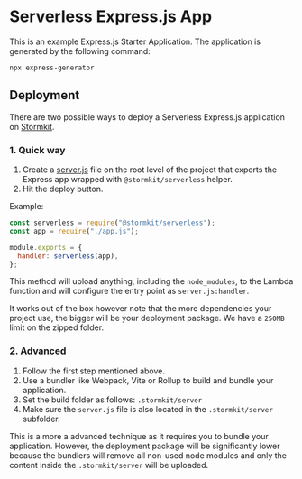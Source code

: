 # Serverless Express.js App

This is an example Express.js Starter Application. The application is generated by 
the following command:

```
npx express-generator
```

## Deployment

There are two possible ways to deploy a Serverless Express.js application on [Stormkit](https://www.stormkit.io).

### 1. Quick way

1. Create a [server.js](./server.js) file on the root level of the project that exports the Express app wrapped with `@stormkit/serverless` helper.
2. Hit the deploy button. 

Example:

```js
const serverless = require("@stormkit/serverless");
const app = require("./app.js");

module.exports = {
  handler: serverless(app),
};
```

This method will upload anything, including the `node_modules`, to the Lambda function and will
configure the entry point as `server.js:handler`. 

It works out of the box however note that the more dependencies your project use, the bigger will be your 
deployment package. We have a `250MB` limit on the zipped folder. 

### 2. Advanced 

1. Follow the first step mentioned above. 
2. Use a bundler like Webpack, Vite or Rollup to build and bundle your application. 
3. Set the build folder as follows: `.stormkit/server` 
4. Make sure the `server.js` file is also located in the `.stormkit/server` subfolder. 

This is a more a advanced technique as it requires you to bundle your application. However, the deployment
package will be significantly lower because the bundlers will remove all non-used node modules and only
the content inside the `.stormkit/server` will be uploaded.